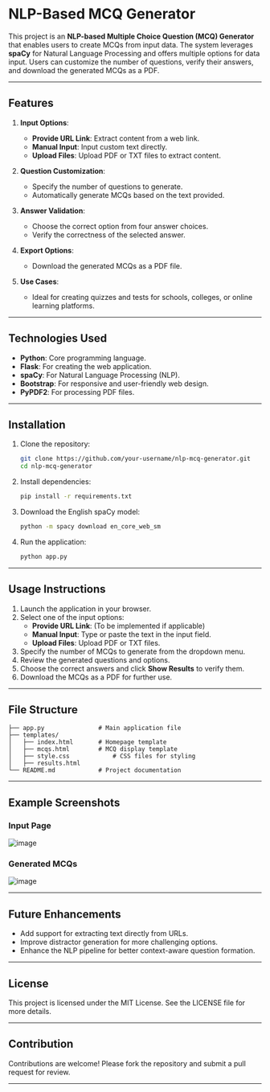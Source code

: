 # NLP-Based MCQ Generator

This project is an **NLP-based Multiple Choice Question (MCQ) Generator** that enables users to create MCQs from input data. The system leverages **spaCy** for Natural Language Processing and offers multiple options for data input. Users can customize the number of questions, verify their answers, and download the generated MCQs as a PDF.

---

## Features

1. **Input Options**:
   - **Provide URL Link**: Extract content from a web link.
   - **Manual Input**: Input custom text directly.
   - **Upload Files**: Upload PDF or TXT files to extract content.

2. **Question Customization**:
   - Specify the number of questions to generate.
   - Automatically generate MCQs based on the text provided.

3. **Answer Validation**:
   - Choose the correct option from four answer choices.
   - Verify the correctness of the selected answer.

4. **Export Options**:
   - Download the generated MCQs as a PDF file.

5. **Use Cases**:
   - Ideal for creating quizzes and tests for schools, colleges, or online learning platforms.

---

## Technologies Used

- **Python**: Core programming language.
- **Flask**: For creating the web application.
- **spaCy**: For Natural Language Processing (NLP).
- **Bootstrap**: For responsive and user-friendly web design.
- **PyPDF2**: For processing PDF files.

---

## Installation

1. Clone the repository:
   ```bash
   git clone https://github.com/your-username/nlp-mcq-generator.git
   cd nlp-mcq-generator
   ```

2. Install dependencies:
   ```bash
   pip install -r requirements.txt
   ```

3. Download the English spaCy model:
   ```bash
   python -m spacy download en_core_web_sm
   ```

4. Run the application:
   ```bash
   python app.py
   ```



---

## Usage Instructions

1. Launch the application in your browser.
2. Select one of the input options:
   - **Provide URL Link**: (To be implemented if applicable)
   - **Manual Input**: Type or paste the text in the input field.
   - **Upload Files**: Upload PDF or TXT files.
3. Specify the number of MCQs to generate from the dropdown menu.
4. Review the generated questions and options.
5. Choose the correct answers and click **Show Results** to verify them.
6. Download the MCQs as a PDF for further use.

---

## File Structure

```plaintext
├── app.py               # Main application file
├── templates/
│   ├── index.html       # Homepage template
│   ├── mcqs.html        # MCQ display template
│   ├── style.css            # CSS files for styling
│   ├── results.html           
└── README.md            # Project documentation
```

---

## Example Screenshots

### Input Page
![image](https://github.com/user-attachments/assets/4f9c312f-860e-4010-a561-4856aa409739)


### Generated MCQs

![image](https://github.com/user-attachments/assets/6f484774-d4f1-434f-b4e4-b94eb8beaa7f)

---

## Future Enhancements

- Add support for extracting text directly from URLs.
- Improve distractor generation for more challenging options.
- Enhance the NLP pipeline for better context-aware question formation.

---

## License

This project is licensed under the MIT License. See the LICENSE file for more details.

---

## Contribution

Contributions are welcome! Please fork the repository and submit a pull request for review.

---


